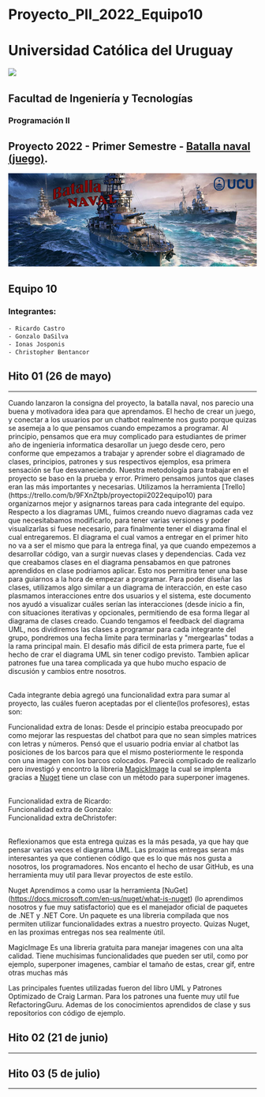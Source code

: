 # Proyecto_PII_2022_Equipo10

# Universidad Católica del Uruguay
<img src="https://ucu.edu.uy/sites/all/themes/univer/logo.png">

## Facultad de Ingeniería y Tecnologías
### Programación II

## Proyecto 2022 - Primer Semestre - [Batalla naval (juego)](https://es.wikipedia.org/wiki/Batalla_naval_(juego)).

<img src= "Docs\batallaV2.png">


## Equipo 10
### Integrantes:

    - Ricardo Castro
    - Gonzalo DaSilva
    - Ionas Josponis
    - Christopher Bentancor

## Hito 01 (26 de mayo)
---
<p>Cuando lanzaron la consigna del proyecto, la batalla naval, nos parecio una buena y motivadora idea para que aprendamos. El hecho de crear un juego, y conectar a los usuarios por un chatbot realmente nos gusto porque quizas se asemeja a lo que pensamos cuando empezamos a programar. 
Al principio, pensamos que era muy complicado para estudiantes de primer año de ingenieria informatica desarollar un juego desde cero, pero conforme que empezamos a trabajar y aprender sobre el diagramado de clases, principios, patrones y sus respectivos ejemplos, esa primera sensación se fue desvaneciendo. 
Nuestra metodología para trabajar en el proyecto se baso en la prueba y error. Primero pensamos juntos que clases eran las más importantes y necesarias. Utilizamos la herramienta [Trello](https://trello.com/b/9FXnZtpb/proyectopii2022equipo10) para organizarnos mejor y asignarnos tareas para cada integrante del equipo. Respecto a los diagramas UML, fuimos creando nuevo diagramas cada vez que necesitabamos modificarlo, para tener varias versiones y poder visualizarlas si fuese necesario, para finalmente tener el diagrama final el cual entregaremos. El diagrama el cual vamos a entregar en el primer hito no va a ser el mismo que para la entrega final, ya que cuando empezemos a desarrollar código, van a surgir nuevas clases y dependencias. Cada vez que creabamos clases en el diagrama pensabamos en que patrones aprendidos en clase podriamos aplicar. Esto nos permitira tener una base para guiarnos a la hora de empezar a programar. 
Para poder diseñar las clases, utilizamos algo similar a un diagrama de interacción, en este caso plasmamos interacciones entre dos usuarios y el sistema, este documento nos ayudó a visualizar cuáles serían las interacciones (desde inicio a fin, con situaciones iterativas y opcionales, permitiendo de esa forma llegar al diagrama de clases creado. Cuando tengamos el feedback del diagrama UML, nos dividiremos las clases a programar para cada integrante del grupo, pondremos una fecha limite para terminarlas y "mergearlas" todas a la rama principal main. 
El desafio más dificil de esta primera parte, fue el hecho de crar el diagrama UML sin tener codigo previsto. Tambien aplicar patrones fue una tarea complicada ya que hubo mucho espacio de discusión  y cambios entre nosotros. <p/><br> Cada integrante debia agregó una funcionalidad extra para sumar al proyecto, las cuáles fueron aceptadas por el cliente(los profesores), estas son:
<br>
    <p>
    <Tab>Funcionalidad extra de Ionas: Desde el principio estaba preocupado por como mejorar las respuestas del chatbot para que no sean simples matrices con letras y números. Pensó que el usuario podria enviar al chatbot las posiciones de los barcos para que el mismo posteriormente le responda con una imagen con los barcos colocados. Pareciá complicado de realizarlo pero investigó y encontro la libreria <a href = "#MagickImage"> MagickImage<a/> la cual se implenta gracias a <a href="#Nuget">Nuget</a>  tiene un clase con un método para superponer imagenes. <p/>
<br>    
    Funcionalidad extra de Ricardo:
<br> 
    Funcionalidad extra de Gonzalo:
<br> 
    Funcionalidad extra deChristofer:


<br> 
<br> 

Reflexionamos que esta entrega quizas es la más pesada, ya que hay que pensar varias veces el diagrama UML. Las proximas entregas seran más interesantes ya que contienen código que es lo que más nos gusta a nosotros, los programadores.
Nos encanto el hecho de usar GitHub, es una herramienta muy util para llevar proyectos de este estilo.

Nuget
Aprendimos a como usar la herramienta [NuGet] (https://docs.microsoft.com/en-us/nuget/what-is-nuget) (lo aprendimos nosotros y fue muy satisfactorio) que es el manejador oficial de paquetes de .NET y .NET Core. Un paquete es una libreria compilada que nos permiten utilizar funcionalidades extras a nuestro proyecto. Quizas Nuget, en las proximas entregas nos sea realmente útil.

MagicImage 
Es una libreria gratuita para manejar imagenes con una alta calidad. Tiene muchisimas funcionalidades que pueden ser util, como por ejemplo, superponer imagenes, cambiar el tamaño de estas, crear gif, entre otras muchas más 
 
Las principales fuentes utilizadas fueron del libro UML y Patrones Optimizado de Craig Larman. Para los patrones una fuente muy util fue RefactoringGuru. Ademas de los conocimientos aprendidos de clase y sus repositorios con código de ejemplo.

## Hito 02 (21 de junio)
---
## Hito 03 (5 de julio)
---